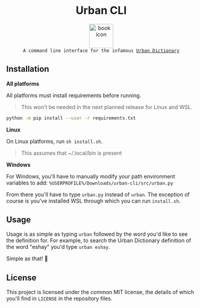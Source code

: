 <div align="center">

  <h1>Urban CLI</h1>

   <a href="_blank">
     <img
          width="64px"
          alt="book icon"
          src="https://github.com/GH-Syn/urban-cli/blob/feat/docs/readme/.github/images/book.png"/></a>
    <br>
  <code>A command line interface for the infamous <a href="https://www.urbandictionary.com/">Urban Dictionary</a></code>
</div>



## Installation

__All platforms__

All platforms must install requirements before running.
 > This won't be needed in the next planned release for Linux and WSL.

```sh
python -m pip install --user -r requirements.txt
```

__Linux__

On Linux platforms, run `sh install.sh`.
> This assumes that ~/.local/bin is present

__Windows__

For Windows, you'll have to manually modify your path environment variables to add:
`%USERPROFILE%/Downloads/urban-cli/src/urban.py`

From there you'll have to type `urban.py` instead of `urban`.
The exception of course is you've installed WSL through which you can run `install.sh`.

## Usage

Usage is as simple as typing `urban` followed by the word you'd like to see the definition for.
For example, to search the Urban Dictionary definition of the word "eshay" you'd type `urban eshay`.

Simple as that! :rocket:

## License

This project is licensed under the common MIT license, the details of which you'll find in `LICENSE` in the repository files.
